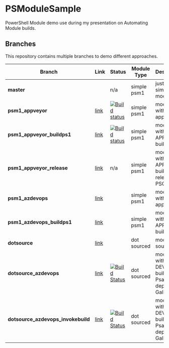 # PSModuleSample

PowerShell Module demo use during my presentation on Automating Module builds.

## Branches

This repository contains multiple branches to demo different approaches.

|Branch|Link|Status|Module Type|Description|
|---|---|---|---|---|
|**master**||n/a|simple psm1|just a simple module|
|**psm1_appveyor**|[link](https://github.com/lazywinadmin/PSModuleSample/blob/psm1_appveyor)|[![Build status](https://ci.appveyor.com/api/projects/status/mlidkpoq62un3uk8/branch/psm1_appveyor?svg=true)](https://ci.appveyor.com/project/lazywinadmin/psmodulesample/branch/psm1_appveyor)|simple psm1|module with appveyor|
|**psm1_appveyor_buildps1**|[link](https://github.com/lazywinadmin/PSModuleSample/tree/psm1_appveyor_buildps1)|[![Build status](https://ci.appveyor.com/api/projects/status/y6m1kbo66m5s97qq/branch/psm1_appveyor_buildps1?svg=true)](https://ci.appveyor.com/project/lazywinadmin/psmodulesample-1jfxf/branch/psm1_appveyor_buildps1)|simple psm1|module with APPVEYOR, build.ps1|
|**psm1_appveyor_release**|[link](https://github.com/lazywinadmin/PSModuleSample/tree/psm1_appveyor_release)|n/a|simple psm1|module with APPVEYOR, build.ps1, release to PSGallery|
|**psm1_azdevops**|[link](https://github.com/lazywinadmin/PSModuleSample/blob/psm1_azdevops)||simple psm1|module with appveyor|
|**psm1_azdevops_buildps1**|[link](https://github.com/lazywinadmin/PSModuleSample/tree/psm1_azdevops_buildps1)||simple psm1|module with APPVEYOR, build.ps1|
|**dotsource**|[link](https://github.com/lazywinadmin/PSModuleSample/tree/dotsource)||dot sourced|module dot sourced|
|**dotsource_azdevops**|[link](https://github.com/lazywinadmin/PSModuleSample/tree/dotsource_azdevops)|[![Build Status](https://dev.azure.com/lazywinadmin/PSModuleSample/_apis/build/status/dotsource_azdevops?branchName=dotsource_azdevops)](https://dev.azure.com/lazywinadmin/PSModuleSample/_build/latest?definitionId=10&branchName=dotsource_azdevops)|dot sourced|module with AZURE DEVOPS, build.ps1, Psake, deployed to Gallery|
|**dotsource_azdevops_invokebuild**|[link](https://github.com/lazywinadmin/PSModuleSample/tree/dotsource_azdevops_invokebuild)|[![Build Status](https://dev.azure.com/lazywinadmin/PSModuleSample/_apis/build/status/dotsource_azdevops_invokebuild?branchName=master)](https://dev.azure.com/lazywinadmin/PSModuleSample/_build/latest?definitionId=19&branchName=master)|dot sourced|module with AZURE DEVOPS, build.ps1, Psake, deployed to Gallery|
